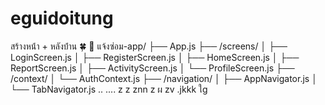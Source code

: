 # eguidoitung


สร้างหน้่า + หลังบ้่าน 🍀
📁 แจ้งซ่อม-app/
├── App.js
├── /screens/
│   ├── LoginScreen.js
│   ├── RegisterScreen.js
│   ├── HomeScreen.js
│   ├── ReportScreen.js
│   ├── ActivityScreen.js
│   └── ProfileScreen.js
├── /context/
│   └── AuthContext.js
├── /navigation/
│   ├── AppNavigator.js
│   └── TabNavigator.js
 ..
....
z
z
znn
z
ผ
zv
.jkkk
ใg
